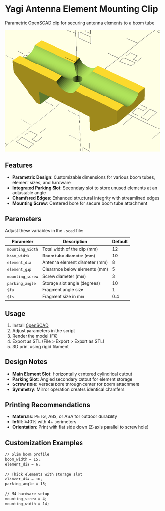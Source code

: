 # Yagi Antenna Element Mounting Clip  
Parametric OpenSCAD clip for securing antenna elements to a boom tube

![Generated Render](render.png)  

## Features
- **Parametric Design**: Customizable dimensions for various boom tubes, element sizes, and hardware
- **Integrated Parking Slot**: Secondary slot to store unused elements at an adjustable angle
- **Chamfered Edges**: Enhanced structural integrity with streamlined edges
- **Mounting Screw**: Centered bore for secure boom tube attachment

## Parameters
Adjust these variables in the `.scad` file:

| Parameter         | Description                           | Default |
|-------------------|---------------------------------------|---------|
| `mounting_width`  | Total width of the clip (mm)          | 12      |
| `boom_width`      | Boom tube diameter (mm)               | 19      |
| `element_dia`     | Antenna element diameter (mm)         | 8       |
| `element_gap`     | Clearance below elements (mm)         | 5       |
| `mounting_screw`  | Screw diameter (mm)                   | 3       |
| `parking_angle`   | Storage slot angle (degrees)          | 10      |
| `$fa`             | Fragment angle size                   | 1       |
| `$fs`             | Fragment size in mm                   | 0.4     |

## Usage
1. Install [OpenSCAD](https://openscad.org/)
2. Adjust parameters in the script
3. Render the model (F6)
4. Export as STL (File > Export > Export as STL)
5. 3D print using rigid filament

## Design Notes
- **Main Element Slot**: Horizontally centered cylindrical cutout
- **Parking Slot**: Angled secondary cutout for element storage
- **Screw Hole**: Vertical bore through center for boom attachment
- **Symmetry**: Mirror operation creates identical chamfers

## Printing Recommendations
- **Materials**: PETG, ABS, or ASA for outdoor durability
- **Infill**: ≥40% with 4+ perimeters
- **Orientation**: Print with flat side down (Z-axis parallel to screw hole)

## Customization Examples
```openscad
// Slim boom profile
boom_width = 15;
element_dia = 6;

// Thick elements with storage slot
element_dia = 10;
parking_angle = 15;

// M4 hardware setup
mounting_screw = 4;
mounting_width = 14;
